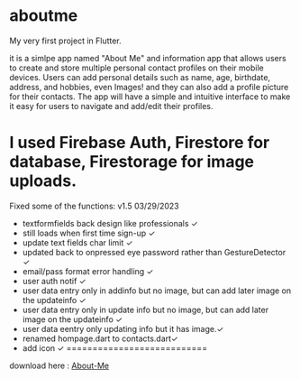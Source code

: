 # aboutme

My very first project in Flutter.

it is a simlpe app named "About Me" and information app that allows users to create and store multiple personal contact profiles on their mobile devices. Users can add personal details such as name, age, birthdate, address, and hobbies, even Images! and they can also add a profile picture for their contacts. The app will have a simple and intuitive interface to make it easy for users to navigate and add/edit their profiles.

I used Firebase Auth, Firestore for database, Firestorage for image uploads.
===========================
Fixed some of the functions:
v1.5
03/29/2023
- textformfields back design like professionals ✓
- still loads when first time sign-up ✓
- update text fields char limit ✓
- updated back to onpressed eye password rather than GestureDetector ✓
- email/pass format error handling ✓
- user auth notif ✓
- user data entry only in addinfo but no image, but can add later image on the updateinfo ✓
- user data entry only in update info but no image, but can add later image on the updateinfo ✓
- user data eentry only updating info but it has image.✓
- renamed hompage.dart to contacts.dart✓
- add icon ✓
===========================


download here : <a href="https://drive.google.com/file/d/1MhpRh8xeB6-Ed3WOQU6FuYvxyKEopJkp/view?usp=share_link">About-Me</a>

